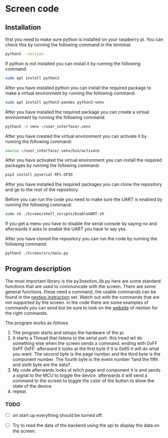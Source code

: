 # Screen code

## Installation

first you need to make sure python is installed on your raspberry pi. You can check this by running the following command in the terminal:

```bash
python3 --version
```

If python is not installed you can install it by running the following command:

```bash
sudo apt install python3
```

After you have installed python you can install the required package to make a virtual environment by running the following command:

```bash
sudo apt install python3-pandas python3-venv
```

After you have installed the required package you can create a virtual environment by running the following command:

```bash
python3 -m venv ~/user_interface/.venv
```

After you have created the virtual environment you can activate it by running the following command:

```bash
source ~/user_interface/.venv/bin/activate
```

After you have activated the virtual environment you can install the required packages by running the following command:

```bash
pip3 install pyserial RPi.GPIO 
```

After you have installed the required packages you can clone the repository and go to the root of the repository.

Before you can run the code you need to make sure the UART is enabled by running the following command:

```bash
sudo sh ./Screen/shell_scripts/EnableUART.sh
```

If you get a menu you have to disable the serial console by saying no and afterwards it asks to enable the UART you have to say yes.

After you have cloned the repository you can run the code by running the following command:

```bash
python3 ./Screen/src/main.py
```

## Program description

The most important library is the py3nextion_lib.py here are some standerd functions that are used to communicate with the screen. 
There are some general functions. these need a command, the usable commands can be found in the [nextion instruction](https://nextion.tech/instruction-set/) set. Watch out with the commands that are not supported by the screen.
in the code there are some examples of commands you can send but be sure to look on the [website](https://nextion.tech/instruction-set/) of nextion for the right commands.

The program works as follows:
1. The program starts and setups the hardware of the pi.
2. It starts a Thread that listens to the serial port. this tread wil do something else when the screen sends a command. ending with 0xFF 0xFF 0xFF. afterward it looks at the first byte if it is 0x65 it will do what you want. The second byte is the page number and the third byte is the component number. The fourth byte is the event number ?and the fifth and sixth byte are the data?. 
3. My code afterwards looks at witch page and component it is and sends a signal to the MCU to toggle the device. afterwards it will send a command to the screen to toggle the color of the button to show the state of the device.
4. repeat 

### TODO 


- [ ] on start up everything should be turned off.
- [ ] Try to read the data of the backend using the api to display the data on the screen. 




